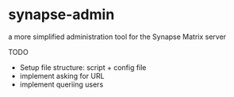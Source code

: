 # synapse-admin
a more simplified administration tool for the Synapse Matrix server


TODO
- Setup file structure: script + config file
- implement asking for URL
- implement queriing users